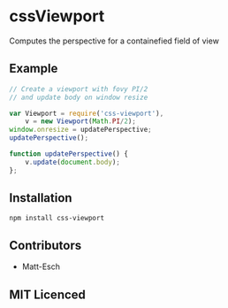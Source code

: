# cssViewport

Computes the perspective for a containefied field of view

## Example

```js
// Create a viewport with fovy PI/2
// and update body on window resize

var Viewport = require('css-viewport'),
    v = new Viewport(Math.PI/2);
window.onresize = updatePerspective;
updatePerspective();

function updatePerspective() {
    v.update(document.body);
};
```

## Installation

`npm install css-viewport`

## Contributors

 - Matt-Esch

## MIT Licenced

